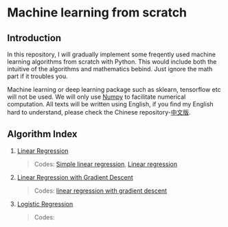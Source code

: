 # Machine learning from scratch

## Introduction

In this repository, I will gradually implement some freqently used machine learning algorithms from scratch with Python. This would include both the intuitive of the algorithms and mathematics bebind. Just ignore the math part if it troubles you. 

Machine learning or deep learning package such as sklearn, tensorflow etc will not be used. We will only use [Numpy](http://www.numpy.org/) to facilitate numerical computation. All texts will be written using English, if you find my English hard to understand, please check the Chinese repository-[中文版](https://github.com/chenxingwei/machine_learning_from_scrach_Chinese/tree/master).

## Algorithm Index

1. [Linear Regression](https://github.com/chenxingwei/machine_learning_from_scratch/blob/master/algorithm/1.linearRegression.md)

    > Codes: [Simple linear regression](https://github.com/chenxingwei/machine_learning_from_scratch/blob/master/codes/simple_linear_regression.py), [Linear regression](https://github.com/chenxingwei/machine_learning_from_scratch/blob/master/codes/linear_regression.py)

2. [Linear Regression with Gradient Descent](https://github.com/chenxingwei/machine_learning_from_scratch/blob/master/algorithm/2.linearRegressionGradientDescent.md)

    > Codes: [linear regression with gradient descent](https://github.com/chenxingwei/machine_learning_from_scratch/blob/master/codes/linear_regression_gd.py)

3. [Logistic Regression](https://github.com/chenxingwei/machine_learning_from_scratch/blob/master/algorithm/3.logisticRegression.md)
    > Codes: 


